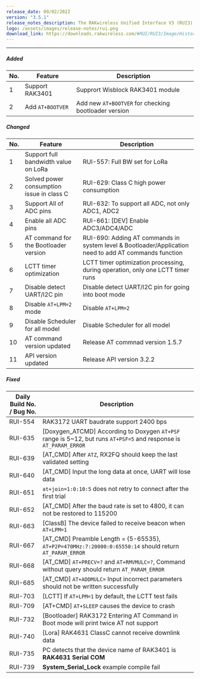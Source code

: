 ```yaml
---
release_date: 09/02/2022
version: "3.5.1"
release_notes_description: The RAKwireless Unified Interface V3 (RUI3) is designed to help IoT developers make their IoT products faster. It is compatible with RAK LPWAN modules and supports the standard AT Commands and the Binary Mode. The Binary mode is an improved version of the AT command with its efficient byte-array-based protocol and implementation of checksum. RUI3 also allows you to create your own custom firmware using RUI3 APIs that are compatible with popular IDEs like Arduino and Visual Studio. With custom firmware, you will not need any external host microcontroller or microprocessor, which can save you cost, circuit board space, and current consumption.
logo: /assets/images/release-notes/rui.png
download_link: https://downloads.rakwireless.com/#RUI/RUI3/Image/History-Release-Version/RUI_3.5.1/
---
```


<rk-release-notes/>

---

##### Added

| No. | Feature          | Description                                          |
| --- | ---------------- | ---------------------------------------------------- |
| 1   | Support RAK3401  | Supprort Wisblock RAK3401 module                     |
| 2   | Add `AT+BOOTVER` | Add new `AT+BOOTVER` for checking bootloader version |

##### Changed

| No. | Feature                                   | Description                                                                                           |
| --- | ----------------------------------------- | ----------------------------------------------------------------------------------------------------- |
| 1   | Support full bandwidth value on LoRa      | RUI-557: Full BW set for LoRa                                                                         |
| 2   | Solved power consumption issue in class C | RUI-629: Class C high power consumption                                                               |
| 3   | Support All of ADC pins                   | RUI-632: To support all ADC, not only ADC1, ADC2                                                      |
| 4   | Enable all ADC pins                       | RUI-661: [DEV] Enable ADC3/ADC4/ADC                                                                   |
| 5   | AT command for the Bootloader version     | RUI-690: Adding AT commands in system level & Bootloader/Application need to add AT commands function |
| 6   | LCTT timer optimization                   | LCTT timer optimization processing, during operation, only one LCTT timer runs                        |
| 7   | Disable detect UART/I2C pin               | Disable detect UART/I2C pin for going into boot mode                                                  |
| 8   | Disable `AT+LPM=2` mode                   | Disable `AT+LPM=2`                                                                                    |
| 9   | Disable Scheduler for all model           | Disable Scheduler for all model                                                                       |
| 10  | AT command version updated                | Release AT commnad version 1.5.7                                                                      |
| 11  | API version updated                       | Release API version 3.2.2                                                                             |

##### Fixed

| Daily Build No. / Bug No. | Description                                                                                                       |
| ------------------------- | ----------------------------------------------------------------------------------------------------------------- |
| RUI-554                   | RAK3172 UART baudrate support 2400 bps                                                                            |
| RUI-635                   | [Doxygen_ATCMD] According to Doxygen `AT+PSF` range is 5~12, but runs `AT+PSF=5` and response is `AT_PARAM_ERROR` |
| RUI-639                   | [AT_CMD] After `ATZ`, RX2FQ should keep the last validated setting                                                |
| RUI-640                   | [AT_CMD] Input the long data at once, UART will lose data                                                         |
| RUI-651                   | `at+join=1:0:10:5` does not retry to connect after the first trial                                                |
| RUI-652                   | [AT_CMD] After the baud rate is set to 4800, it can not be restored to 115200                                     |
| RUI-663                   | [ClassB] The device failed to receive beacon when `AT+LPM=1`                                                      |
| RUI-667                   | [AT_CMD] Preamble Length = {5-65535}, `AT+P2P=470MHz:7:20000:0:65550:14` should return `AT_PARAM_ERROR`           |
| RUI-668                   | [AT_CMD] `AT+PRECV=?` and `AT+RMVMULC=?`, Command without query should return `AT_PARAM_ERROR`                    |
| RUI-685                   | [AT_CMD] `AT+ADDMULC=` Input incorrect parameters should not be written successfully                              |
| RUI-703                   | [LCTT] If `AT+LPM=1` by default, the LCTT test fails                                                              |
| RUI-709                   | [AT+CMD] `AT+SLEEP` causes the device to crash                                                                    |
| RUI-732                   | [Bootloader] RAK3172 Entering AT Command in Boot mode will print twice AT not support                             |
| RUI-740                   | [Lora] RAK4631 ClassC cannot receive downlink data                                                                |
| RUI-735                   | PC detects that the device name of RAK3401 is **RAK4631 Serial COM**                                              |
| RUI-739                   | **System_Serial_Lock** example compile fail                                                                       |
